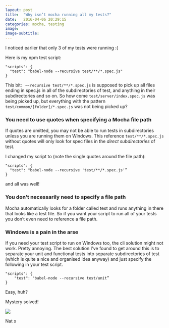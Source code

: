 ```yaml
---
layout: post
title:  "Why isn’t mocha running all my tests?"
date:   2016-04-06 20:29:15
categories: mocha, testing
image:
image-subtitle:
---
```


I noticed earlier that only 3 of my tests were running :(

Here is my npm test script:

	"scripts": {
	  "test": "babel-node --recursive test/**/*.spec.js"
	}

This bit: `` —-recursive test/**/*.spec.js`` is supposed to pick up all files ending in spec.js in all of the subdirectories of test, and anything in their subdirectories and so on. So how come ``test/server/index.spec.js`` was being picked up, but everything with the pattern ``test/common/[folder]/*.spec.js`` was not being picked up?

### You need to use quotes when specifying a Mocha file path
If quotes are omitted, you may not be able to run tests in subdirectories unless you are running them on Windows. This reference `test/**/*.spec.js` without quotes will only look for spec files in the *direct subdirectories* of test.

I changed my script to (note the single quotes around the file path):

	"scripts": {
	  "test": "babel-node --recursive 'test/**/*.spec.js'”
	}

and all was well!

### You don’t necessarily need to specify a file path
Mocha automatically looks for a folder called test and runs anything in there that looks like a test file. So if you want your script to run all of your tests you don’t even need to reference a file path.

### Windows is a pain in the arse

If you need your test script to run on Windows too, the cli solution might not work. Pretty annoying. The best solution I've found to get around this is to separate your unit and functional tests into separate subdirectories of test (which is quite a nice and organised idea anyway) and just specify the following in your test script.

	"scripts": {
		"test": "babel-node --recursive test/unit”
	}

Easy, huh?

Mystery solved!

<img src='http://www.natalie-akam.com/Blog/images/squirrel.png'/>

Nat x
